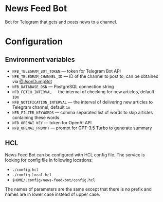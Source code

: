 # News Feed Bot

Bot for Telegram that gets and posts news to a channel.

# Configuration

## Environment variables

- `NFB_TELEGRAM_BOT_TOKEN` — token for Telegram Bot API   
- `NFB_TELEGRAM_CHANNEL_ID` — ID of the channel to post to, can be obtained via [@JsonDumpBot](https://t.me/JsonDumpBot)
- `NFB_DATABASE_DSN` — PostgreSQL connection string
- `NFB_FETCH_INTERVAL` — the interval of checking for new articles, default `10m`
- `NFB_NOTIFICATION_INTERVAL` — the interval of delivering new articles to Telegram channel, default `1m`
- `NFB_FILTER_KEYWORDS` — comma separated list of words to skip articles containing these words
- `NFB_OPENAI_KEY` — token for OpenAI API
- `NFB_OPENAI_PROMPT` — prompt for GPT-3.5 Turbo to generate summary

## HCL

News Feed Bot can be configured with HCL config file. The service is looking for config file in following locations:

- `./config.hcl`
- `./config.local.hcl`
- `$HOME/.config/news-feed-bot/config.hcl`

The names of parameters are the same except that there is no prefix and names are in lower case instead of upper case.